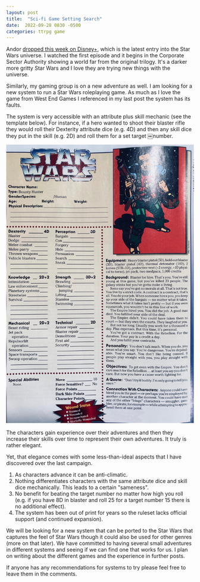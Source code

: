 ```yaml
---
layout: post
title:  "Sci-fi Game Setting Search"
date:  2022-09-28 0830 -0500
categories: ttrpg game
---
```


Andor [dropped this week on Disney+](http://disneyplus.com), which is the latest entry into the Star Wars universe. I watched the first episode and it begins in the Corporate Sector Authority showing a world far from the original trilogy. It's a darker more gritty Star Wars and I love they are trying new things with the universe.

Similarly, my gaming group is on a new adventure as well. I am looking for a new system to run a Star Wars roleplaying game. As much as I love the game from West End Games I referenced in my last post the system has its faults.

The system is very accessible with an attribute plus skill mechanic (see the template below). For instance, if a hero wanted to shoot their blaster rifle they would roll their Dexterity attribute dice (e.g. 4D) and then any skill dice they put in the skill (e.g. 2D) and roll them for a set target ￼number.

![ Image of a Star Wars RPG Bounty Hunter Template](/img/sw_bounty_hunt_temp.jpg)

The characters gain experience over their adventures and then they increase their skills over time to represent their own adventures. It truly is rather elegant.

Yet, that elegance comes with some less-than-ideal aspects that I have discovered over the last campaign.

1. As characters advance it can be anti-climatic.
2. Nothing differentiates characters with the same attribute dice and skill dice mechanically. This leads to a certain "sameness".
3. No benefit for beating the target number no matter how high you roll (e.g. if you have 8D in blaster and roll 25 for a target number 15 there is no additional effect).
4. The system has been out of print for years so the ruleset lacks official support (and continued expansion).

We will be looking for a new system that can be ported to the Star Wars that captures the feel of Star Wars though it could also be used for other genres (more on that later). We have committed to having several small adventures in different systems and seeing if we can find one that works for us. I plan on writing about the different games and the experience in further posts.

If anyone has any recommendations for systems to try please feel free to leave them in the comments.


